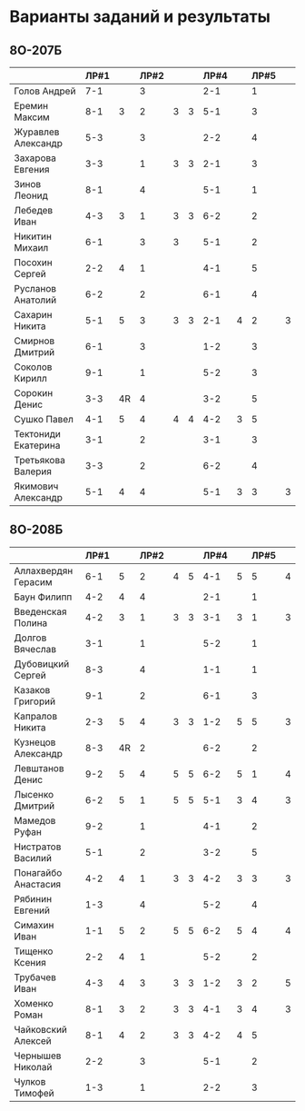 # Варианты заданий и результаты

## 8О-207Б
|                     | ЛР#1 |   | ЛР#2 |   |   | ЛР#4 |   | ЛР#5 |   |
|---------------------|------|---|------|---|---|------|---|------|---|
| Голов Андрей        | 7-1  |   |  3   |   |   | 2-1  |   |  1   |   |
| Еремин Максим       | 8-1  | 3 |  2   | 3 | 3 | 5-1  |   |  3   |   |
| Журавлев Александр  | 5-3  |   |  3   |   |   | 2-2  |   |  4   |   |
| Захарова Евгения    | 3-3  |   |  1   | 3 | 3 | 2-1  |   |  3   |   |
| Зинов  Леонид       | 8-1  |   |  4   |   |   | 5-1  |   |  1   |   |
| Лебедев Иван        | 4-3  | 3 |  1   | 3 | 3 | 6-2  |   |  2   |   |
| Никитин Михаил      | 6-1  |   |  3   | 3 |   | 5-1  |   |  2   |   |
| Посохин Сергей      | 2-2  | 4 |  1   |   |   | 4-1  |   |  5   |   |
| Русланов Анатолий   | 6-2  |   |  2   |   |   | 6-1  |   |  4   |   |
| Сахарин Никита      | 5-1  | 5 |  3   | 3 | 3 | 2-1  | 4 |  2   | 3 |
| Смирнов Дмитрий     | 6-1  |   |  3   |   |   | 1-2  |   |  3   |   |
| Соколов Кирилл      | 9-1  |   |  1   |   |   | 5-2  |   |  3   |   |
| Сорокин Денис       | 3-3  | 4R|  4   |   |   | 3-2  |   |  5   |   |
| Сушко Павел         | 4-1  | 5 |  4   | 4 | 4 | 4-2  | 3 |  5   |   |
| Тектониди Екатерина | 3-1  |   |  2   |   |   | 3-1  |   |  3   |   |
| Третьякова Валерия  | 3-3  |   |  2   |   |   | 6-2  |   |  4   |   |
| Якимович Александр  | 5-1  | 4 |  4   |   |   | 5-1  | 3 |  3   | 3 |

## 8О-208Б
|                     | ЛР#1 |   | ЛР#2 |   |   | ЛР#4 |   | ЛР#5 |   |
|---------------------|------|---|------|---|---|------|---|------|---|
| Аллахвердян Герасим | 6-1  | 5 |  2   | 4 | 5 | 4-1  | 5 |  5   | 4 |
| Баун Филипп         | 4-2  | 4 |  4   |   |   | 2-1  |   |  1   |   |
| Введенская Полина   | 4-2  | 3 |  1   | 3 | 3 | 3-1  | 3 |  1   | 3 |
| Долгов Вячеслав     | 3-1  |   |  1   |   |   | 5-2  |   |  1   |   |
| Дубовицкий Сергей   | 8-3  |   |  4   |   |   | 1-1  |   |  1   |   |
| Казаков Григорий    | 9-1  |   |  2   |   |   | 6-1  |   |  3   |   |
| Капралов Никита     | 2-3  | 5 |  4   | 3 | 3 | 1-2  | 5 |  5   | 3 |
| Кузнецов Александр  | 8-3  |4R |  2   |   |   | 6-2  |   |  2   |   |
| Левштанов Денис     | 9-2  | 5 |  4   | 5 | 5 | 6-2  | 5 |  1   | 4 |
| Лысенко Дмитрий     | 6-2  | 5 |  1   | 5 | 5 | 5-1  | 3 |  4   | 3 |
| Мамедов Руфан       | 9-2  |   |  1   |   |   | 4-1  |   |  2   |   |
| Нистратов Василий   | 5-1  |   |  2   |   |   | 3-2  |   |  5   |   |
| Понагайбо Анастасия | 4-2  | 4 |  1   | 3 | 3 | 4-2  | 3 |  3   | 3 |
| Рябинин Евгений     | 1-3  |   |  4   |   |   | 5-2  |   |  4   |   |
| Симахин Иван        | 1-1  | 5 |  2   | 5 | 5 | 6-2  | 5 |  4   | 4 |
| Тищенко Ксения      | 2-2  | 4 |  1   |   |   | 5-2  |   |  2   |   |
| Трубачев Иван       | 4-3  | 4 |  3   | 3 | 3 | 1-2  | 3 |  2   | 5 |
| Хоменко Роман       | 8-1  | 3 |  2   | 3 | 3 | 4-1  | 3 |  4   | 3 |
| Чайковский Алексей  | 8-1  | 4 |  2   | 3 | 3 | 4-2  | 4 |  5   |   |
| Чернышев Николай    | 2-2  |   |  3   |   |   | 5-1  |   |  2   |   |
| Чулков Тимофей      | 1-3  |   |  1   |   |   | 2-2  |   |  3   |   |
